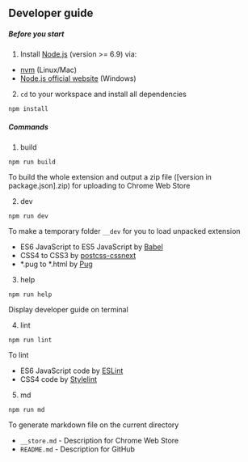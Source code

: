 ## Developer guide

##### Before you start
1. Install [Node.js](//github.com/nodejs/node) (version >= 6.9) via:
  - [nvm](//github.com/creationix/nvm) (Linux/Mac)
  - [Node.js official website](//nodejs.org/en/download/) (Windows)

2. `cd` to your workspace and install all dependencies

  ```
  npm install
  ```

##### Commands
1. build

  ```
  npm run build
  ```

  To build the whole extension and output a zip file ([version in package.json].zip) for uploading to Chrome Web Store

2. dev

  ```
  npm run dev
  ```

  To make a temporary folder `__dev` for you to load unpacked extension
  - ES6 JavaScript to ES5 JavaScript by [Babel](//github.com/babel/babel)
  - CSS4 to CSS3 by [postcss-cssnext](//github.com/MoOx/postcss-cssnext)
  - *.pug to *.html by [Pug](//github.com/pugjs/pug)

3. help

  ```
  npm run help
  ```

  Display developer guide on terminal

4. lint

  ```
  npm run lint
  ```

  To lint
  - ES6 JavaScript code by [ESLint](//github.com/eslint/eslint)
  - CSS4 code by [Stylelint](//github.com/stylelint/stylelint)

5. md

  ```
  npm run md
  ```

  To generate markdown file on the current directory
  - `__store.md` - Description for Chrome Web Store
  - `README.md` - Description for GitHub
